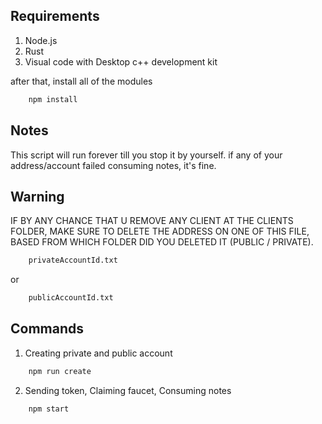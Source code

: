 ## Requirements

1. Node.js
2. Rust
3. Visual code with Desktop c++ development kit

after that, install all of the modules

```bash
    npm install
```

## Notes

This script will run forever till you stop it by yourself. if any of your address/account failed consuming notes, it's fine.

## Warning

IF BY ANY CHANCE THAT U REMOVE ANY CLIENT AT THE CLIENTS FOLDER, MAKE SURE TO DELETE THE ADDRESS ON ONE OF THIS FILE, BASED FROM WHICH FOLDER DID YOU DELETED IT (PUBLIC / PRIVATE).

```bash
    privateAccountId.txt
```

or

```bash
    publicAccountId.txt
```

## Commands

1. Creating private and public account

```bash
    npm run create
```

2. Sending token, Claiming faucet, Consuming notes

```bash
    npm start
```
